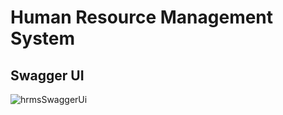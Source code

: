 # Human Resource Management System

## Swagger UI

![hrmsSwaggerUi](https://r.resimlink.com/4PZ9.png)
